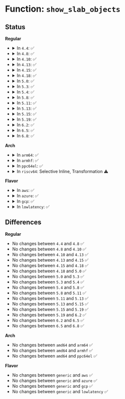 # Function: <code>show_slab_objects</code>

## Status
<b>Regular</b>
<ul>
<li>
<details>
<summary>In <code>4.4</code>: ✅</summary>

```c
ssize_t show_slab_objects(struct kmem_cache *s, char *buf, long unsigned int flags);
```

**Collision:** Unique Static

**Inline:** No

**Transformation:** False

**Instances:**

```
In mm/slub.c (ffffffff811ec5d0)
Location: mm/slub.c:4474
Inline: False
Direct callers:
  - mm/slub.c:slabs_show
  - mm/slub.c:total_objects_show
  - mm/slub.c:cpu_slabs_show
  - mm/slub.c:partial_show
  - mm/slub.c:objects_partial_show
  - mm/slub.c:objects_show
```
**Symbols:**

```
ffffffff811ec5d0-ffffffff811ec969: show_slab_objects (STB_LOCAL)
```
</details>
</li>
<li>
<details>
<summary>In <code>4.8</code>: ✅</summary>

```c
ssize_t show_slab_objects(struct kmem_cache *s, char *buf, long unsigned int flags);
```

**Collision:** Unique Static

**Inline:** No

**Transformation:** False

**Instances:**

```
In mm/slub.c (ffffffff8120bd40)
Location: mm/slub.c:4701
Inline: False
Direct callers:
  - mm/slub.c:total_objects_show
  - mm/slub.c:slabs_show
  - mm/slub.c:objects_partial_show
  - mm/slub.c:objects_show
  - mm/slub.c:cpu_slabs_show
  - mm/slub.c:partial_show
```
**Symbols:**

```
ffffffff8120bd40-ffffffff8120c0b7: show_slab_objects (STB_LOCAL)
```
</details>
</li>
<li>
<details>
<summary>In <code>4.10</code>: ✅</summary>

```c
ssize_t show_slab_objects(struct kmem_cache *s, char *buf, long unsigned int flags);
```

**Collision:** Unique Static

**Inline:** No

**Transformation:** False

**Instances:**

```
In mm/slub.c (ffffffff8121dd70)
Location: mm/slub.c:4670
Inline: False
Direct callers:
  - mm/slub.c:total_objects_show
  - mm/slub.c:slabs_show
  - mm/slub.c:objects_partial_show
  - mm/slub.c:objects_show
  - mm/slub.c:cpu_slabs_show
  - mm/slub.c:partial_show
```
**Symbols:**

```
ffffffff8121dd70-ffffffff8121e0f1: show_slab_objects (STB_LOCAL)
```
</details>
</li>
<li>
<details>
<summary>In <code>4.13</code>: ✅</summary>

```c
ssize_t show_slab_objects(struct kmem_cache *s, char *buf, long unsigned int flags);
```

**Collision:** Unique Static

**Inline:** No

**Transformation:** False

**Instances:**

```
In mm/slub.c (ffffffff81229940)
Location: mm/slub.c:4728
Inline: False
Direct callers:
  - mm/slub.c:total_objects_show
  - mm/slub.c:slabs_show
  - mm/slub.c:objects_partial_show
  - mm/slub.c:objects_show
  - mm/slub.c:cpu_slabs_show
  - mm/slub.c:partial_show
```
**Symbols:**

```
ffffffff81229940-ffffffff81229c5d: show_slab_objects (STB_LOCAL)
```
</details>
</li>
<li>
<details>
<summary>In <code>4.15</code>: ✅</summary>

```c
ssize_t show_slab_objects(struct kmem_cache *s, char *buf, long unsigned int flags);
```

**Collision:** Unique Static

**Inline:** No

**Transformation:** False

**Instances:**

```
In mm/slub.c (ffffffff81244b00)
Location: mm/slub.c:4744
Inline: False
Direct callers:
  - mm/slub.c:total_objects_show
  - mm/slub.c:slabs_show
  - mm/slub.c:objects_partial_show
  - mm/slub.c:objects_show
  - mm/slub.c:cpu_slabs_show
  - mm/slub.c:partial_show
```
**Symbols:**

```
ffffffff81244b00-ffffffff81244e0c: show_slab_objects (STB_LOCAL)
```
</details>
</li>
<li>
<details>
<summary>In <code>4.18</code>: ✅</summary>

```c
ssize_t show_slab_objects(struct kmem_cache *s, char *buf, long unsigned int flags);
```

**Collision:** Unique Static

**Inline:** No

**Transformation:** False

**Instances:**

```
In mm/slub.c (ffffffff81268920)
Location: mm/slub.c:4748
Inline: False
Direct callers:
  - mm/slub.c:total_objects_show
  - mm/slub.c:slabs_show
  - mm/slub.c:objects_partial_show
  - mm/slub.c:objects_show
  - mm/slub.c:cpu_slabs_show
  - mm/slub.c:partial_show
```
**Symbols:**

```
ffffffff81268920-ffffffff81268c49: show_slab_objects (STB_LOCAL)
```
</details>
</li>
<li>
<details>
<summary>In <code>5.0</code>: ✅</summary>

```c
ssize_t show_slab_objects(struct kmem_cache *s, char *buf, long unsigned int flags);
```

**Collision:** Unique Static

**Inline:** No

**Transformation:** False

**Instances:**

```
In mm/slub.c (ffffffff8127d3c0)
Location: mm/slub.c:4797
Inline: False
Direct callers:
  - mm/slub.c:total_objects_show
  - mm/slub.c:slabs_show
  - mm/slub.c:objects_partial_show
  - mm/slub.c:objects_show
  - mm/slub.c:cpu_slabs_show
  - mm/slub.c:partial_show
```
**Symbols:**

```
ffffffff8127d3c0-ffffffff8127d6e9: show_slab_objects (STB_LOCAL)
```
</details>
</li>
<li>
<details>
<summary>In <code>5.3</code>: ✅</summary>

```c
ssize_t show_slab_objects(struct kmem_cache *s, char *buf, long unsigned int flags);
```

**Collision:** Unique Static

**Inline:** No

**Transformation:** False

**Instances:**

```
In mm/slub.c (ffffffff81298ab0)
Location: mm/slub.c:4788
Inline: False
Direct callers:
  - mm/slub.c:total_objects_show
  - mm/slub.c:slabs_show
  - mm/slub.c:objects_partial_show
  - mm/slub.c:objects_show
  - mm/slub.c:cpu_slabs_show
  - mm/slub.c:partial_show
```
**Symbols:**

```
ffffffff81298ab0-ffffffff81298db5: show_slab_objects (STB_LOCAL)
```
</details>
</li>
<li>
<details>
<summary>In <code>5.4</code>: ✅</summary>

```c
ssize_t show_slab_objects(struct kmem_cache *s, char *buf, long unsigned int flags);
```

**Collision:** Unique Static

**Inline:** No

**Transformation:** False

**Instances:**

```
In mm/slub.c (ffffffff812a8940)
Location: mm/slub.c:4806
Inline: False
Direct callers:
  - mm/slub.c:total_objects_show
  - mm/slub.c:slabs_show
  - mm/slub.c:objects_partial_show
  - mm/slub.c:objects_show
  - mm/slub.c:cpu_slabs_show
  - mm/slub.c:partial_show
```
**Symbols:**

```
ffffffff812a8940-ffffffff812a8c38: show_slab_objects (STB_LOCAL)
```
</details>
</li>
<li>
<details>
<summary>In <code>5.8</code>: ✅</summary>

```c
ssize_t show_slab_objects(struct kmem_cache *s, char *buf, long unsigned int flags);
```

**Collision:** Unique Static

**Inline:** No

**Transformation:** False

**Instances:**

```
In mm/slub.c (ffffffff812ddca0)
Location: mm/slub.c:4867
Inline: False
Direct callers:
  - mm/slub.c:total_objects_show
  - mm/slub.c:slabs_show
  - mm/slub.c:objects_partial_show
  - mm/slub.c:objects_show
  - mm/slub.c:cpu_slabs_show
  - mm/slub.c:partial_show
```
**Symbols:**

```
ffffffff812ddca0-ffffffff812de0cc: show_slab_objects (STB_LOCAL)
```
</details>
</li>
<li>
<details>
<summary>In <code>5.11</code>: ✅</summary>

```c
ssize_t show_slab_objects(struct kmem_cache *s, char *buf, long unsigned int flags);
```

**Collision:** Unique Static

**Inline:** No

**Transformation:** False

**Instances:**

```
In mm/slub.c (ffffffff812e8bc0)
Location: mm/slub.c:4911
Inline: False
Direct callers:
  - mm/slub.c:total_objects_show
  - mm/slub.c:slabs_show
  - mm/slub.c:objects_partial_show
  - mm/slub.c:objects_show
  - mm/slub.c:cpu_slabs_show
  - mm/slub.c:partial_show
```
**Symbols:**

```
ffffffff812e8bc0-ffffffff812e8fce: show_slab_objects (STB_LOCAL)
```
</details>
</li>
<li>
<details>
<summary>In <code>5.13</code>: ✅</summary>

```c
ssize_t show_slab_objects(struct kmem_cache *s, char *buf, long unsigned int flags);
```

**Collision:** Unique Static

**Inline:** No

**Transformation:** False

**Instances:**

```
In mm/slub.c (ffffffff812f0cd0)
Location: mm/slub.c:4976
Inline: False
Direct callers:
  - mm/slub.c:total_objects_show
  - mm/slub.c:slabs_show
  - mm/slub.c:objects_partial_show
  - mm/slub.c:objects_show
  - mm/slub.c:cpu_slabs_show
  - mm/slub.c:partial_show
```
**Symbols:**

```
ffffffff812f0cd0-ffffffff812f10fb: show_slab_objects (STB_LOCAL)
```
</details>
</li>
<li>
<details>
<summary>In <code>5.15</code>: ✅</summary>

```c
ssize_t show_slab_objects(struct kmem_cache *s, char *buf, long unsigned int flags);
```

**Collision:** Unique Static

**Inline:** No

**Transformation:** False

**Instances:**

```
In mm/slub.c (ffffffff813394a0)
Location: mm/slub.c:5214
Inline: False
Direct callers:
  - mm/slub.c:total_objects_show
  - mm/slub.c:slabs_show
  - mm/slub.c:objects_partial_show
  - mm/slub.c:objects_show
  - mm/slub.c:cpu_slabs_show
  - mm/slub.c:partial_show
```
**Symbols:**

```
ffffffff813394a0-ffffffff813398f7: show_slab_objects (STB_LOCAL)
```
</details>
</li>
<li>
<details>
<summary>In <code>5.19</code>: ✅</summary>

```c
ssize_t show_slab_objects(struct kmem_cache *s, char *buf, long unsigned int flags);
```

**Collision:** Unique Static

**Inline:** No

**Transformation:** False

**Instances:**

```
In mm/slub.c (ffffffff813ab130)
Location: mm/slub.c:5255
Inline: False
Direct callers:
  - mm/slub.c:total_objects_show
  - mm/slub.c:slabs_show
  - mm/slub.c:objects_partial_show
  - mm/slub.c:objects_show
  - mm/slub.c:cpu_slabs_show
  - mm/slub.c:partial_show
```
**Symbols:**

```
ffffffff813ab130-ffffffff813ab59a: show_slab_objects (STB_LOCAL)
```
</details>
</li>
<li>
<details>
<summary>In <code>6.2</code>: ✅</summary>

```c
ssize_t show_slab_objects(struct kmem_cache *s, char *buf, long unsigned int flags);
```

**Collision:** Unique Static

**Inline:** No

**Transformation:** False

**Instances:**

```
In mm/slub.c (ffffffff81427230)
Location: mm/slub.c:5383
Inline: False
Direct callers:
  - mm/slub.c:total_objects_show
  - mm/slub.c:slabs_show
  - mm/slub.c:objects_partial_show
  - mm/slub.c:objects_show
  - mm/slub.c:cpu_slabs_show
  - mm/slub.c:partial_show
```
**Symbols:**

```
ffffffff81427230-ffffffff814276ab: show_slab_objects (STB_LOCAL)
```
</details>
</li>
<li>
<details>
<summary>In <code>6.5</code>: ✅</summary>

```c
ssize_t show_slab_objects(struct kmem_cache *s, char *buf, long unsigned int flags);
```

**Collision:** Unique Static

**Inline:** No

**Transformation:** False

**Instances:**

```
In mm/slub.c (ffffffff8145c1d0)
Location: mm/slub.c:5398
Inline: False
Direct callers:
  - mm/slub.c:objects_show
  - mm/slub.c:total_objects_show
  - mm/slub.c:slabs_show
  - mm/slub.c:objects_partial_show
  - mm/slub.c:cpu_slabs_show
  - mm/slub.c:partial_show
```
**Symbols:**

```
ffffffff8145c1d0-ffffffff8145c6ab: show_slab_objects (STB_LOCAL)
```
</details>
</li>
<li>
<details>
<summary>In <code>6.8</code>: ✅</summary>

```c
ssize_t show_slab_objects(struct kmem_cache *s, char *buf, long unsigned int flags);
```

**Collision:** Unique Static

**Inline:** No

**Transformation:** False

**Instances:**

```
In mm/slub.c (ffffffff8145d430)
Location: mm/slub.c:6009
Inline: False
Direct callers:
  - mm/slub.c:objects_show
  - mm/slub.c:total_objects_show
  - mm/slub.c:slabs_show
  - mm/slub.c:objects_partial_show
  - mm/slub.c:cpu_slabs_show
  - mm/slub.c:partial_show
```
**Symbols:**

```
ffffffff8145d430-ffffffff8145d90b: show_slab_objects (STB_LOCAL)
```
</details>
</li>
</ul>
<b>Arch</b>
<ul>
<li>
<details>
<summary>In <code>arm64</code>: ✅</summary>

```c
ssize_t show_slab_objects(struct kmem_cache *s, char *buf, long unsigned int flags);
```

**Collision:** Unique Static

**Inline:** No

**Transformation:** False

**Instances:**

```
In mm/slub.c (ffff80001034a348)
Location: mm/slub.c:4806
Inline: False
Direct callers:
  - mm/slub.c:total_objects_show
  - mm/slub.c:slabs_show
  - mm/slub.c:objects_partial_show
  - mm/slub.c:objects_show
  - mm/slub.c:cpu_slabs_show
  - mm/slub.c:partial_show
```
**Symbols:**

```
ffff80001034a348-ffff80001034a68c: show_slab_objects (STB_LOCAL)
```
</details>
</li>
<li>
<details>
<summary>In <code>armhf</code>: ✅</summary>

```c
ssize_t show_slab_objects(struct kmem_cache *s, char *buf, long unsigned int flags);
```

**Collision:** Unique Static

**Inline:** No

**Transformation:** False

**Instances:**

```
In mm/slub.c (c054ec5c)
Location: mm/slub.c:4806
Inline: False
Direct callers:
  - mm/slub.c:total_objects_show
  - mm/slub.c:slabs_show
  - mm/slub.c:objects_partial_show
  - mm/slub.c:objects_show
  - mm/slub.c:cpu_slabs_show
  - mm/slub.c:partial_show
```
**Symbols:**

```
c054ec5c-c054ef18: show_slab_objects (STB_LOCAL)
```
</details>
</li>
<li>
<details>
<summary>In <code>ppc64el</code>: ✅</summary>

```c
ssize_t show_slab_objects(struct kmem_cache *s, char *buf, long unsigned int flags);
```

**Collision:** Unique Static

**Inline:** No

**Transformation:** False

**Instances:**

```
In mm/slub.c (c000000000429370)
Location: mm/slub.c:4806
Inline: False
Direct callers:
  - mm/slub.c:total_objects_show
  - mm/slub.c:slabs_show
  - mm/slub.c:objects_partial_show
  - mm/slub.c:objects_show
  - mm/slub.c:cpu_slabs_show
  - mm/slub.c:partial_show
```
**Symbols:**

```
c000000000429370-c000000000429780: show_slab_objects (STB_LOCAL)
```
</details>
</li>
<li>
<details>
<summary>In <code>riscv64</code>: Selective Inline, Transformation ⚠️</summary>

**Collision:** Unique Static

**Inline:** Selective

**Transformation:** True

**Instances:**

```
In mm/slub.c (ffffffe00023bc6c)
Location: mm/slub.c:4806
Inline: True
Direct callers:
  - mm/slub.c:total_objects_show
  - mm/slub.c:slabs_show
  - mm/slub.c:objects_partial_show
  - mm/slub.c:objects_show
  - mm/slub.c:cpu_slabs_show
  - mm/slub.c:partial_show
```
**Symbols:**

```
ffffffe00023bc6c-ffffffe00023be60: show_slab_objects.isra.0 (STB_LOCAL)
```
</details>
</li>
</ul>
<b>Flavor</b>
<ul>
<li>
<details>
<summary>In <code>aws</code>: ✅</summary>

```c
ssize_t show_slab_objects(struct kmem_cache *s, char *buf, long unsigned int flags);
```

**Collision:** Unique Static

**Inline:** No

**Transformation:** False

**Instances:**

```
In mm/slub.c (ffffffff812a0f20)
Location: mm/slub.c:4806
Inline: False
Direct callers:
  - mm/slub.c:total_objects_show
  - mm/slub.c:slabs_show
  - mm/slub.c:objects_partial_show
  - mm/slub.c:objects_show
  - mm/slub.c:cpu_slabs_show
  - mm/slub.c:partial_show
```
**Symbols:**

```
ffffffff812a0f20-ffffffff812a1218: show_slab_objects (STB_LOCAL)
```
</details>
</li>
<li>
<details>
<summary>In <code>azure</code>: ✅</summary>

```c
ssize_t show_slab_objects(struct kmem_cache *s, char *buf, long unsigned int flags);
```

**Collision:** Unique Static

**Inline:** No

**Transformation:** False

**Instances:**

```
In mm/slub.c (ffffffff81292a00)
Location: mm/slub.c:4806
Inline: False
Direct callers:
  - mm/slub.c:total_objects_show
  - mm/slub.c:slabs_show
  - mm/slub.c:objects_partial_show
  - mm/slub.c:objects_show
  - mm/slub.c:cpu_slabs_show
  - mm/slub.c:partial_show
```
**Symbols:**

```
ffffffff81292a00-ffffffff81292cf8: show_slab_objects (STB_LOCAL)
```
</details>
</li>
<li>
<details>
<summary>In <code>gcp</code>: ✅</summary>

```c
ssize_t show_slab_objects(struct kmem_cache *s, char *buf, long unsigned int flags);
```

**Collision:** Unique Static

**Inline:** No

**Transformation:** False

**Instances:**

```
In mm/slub.c (ffffffff8129ed30)
Location: mm/slub.c:4806
Inline: False
Direct callers:
  - mm/slub.c:total_objects_show
  - mm/slub.c:slabs_show
  - mm/slub.c:objects_partial_show
  - mm/slub.c:objects_show
  - mm/slub.c:cpu_slabs_show
  - mm/slub.c:partial_show
```
**Symbols:**

```
ffffffff8129ed30-ffffffff8129f028: show_slab_objects (STB_LOCAL)
```
</details>
</li>
<li>
<details>
<summary>In <code>lowlatency</code>: ✅</summary>

```c
ssize_t show_slab_objects(struct kmem_cache *s, char *buf, long unsigned int flags);
```

**Collision:** Unique Static

**Inline:** No

**Transformation:** False

**Instances:**

```
In mm/slub.c (ffffffff812aee40)
Location: mm/slub.c:4806
Inline: False
Direct callers:
  - mm/slub.c:total_objects_show
  - mm/slub.c:slabs_show
  - mm/slub.c:objects_partial_show
  - mm/slub.c:objects_show
  - mm/slub.c:cpu_slabs_show
  - mm/slub.c:partial_show
```
**Symbols:**

```
ffffffff812aee40-ffffffff812af138: show_slab_objects (STB_LOCAL)
```
</details>
</li>
</ul>

## Differences
<b>Regular</b>
<ul>
<li>
No changes between <code>4.4</code> and <code>4.8</code> ✅
</li>
<li>
No changes between <code>4.8</code> and <code>4.10</code> ✅
</li>
<li>
No changes between <code>4.10</code> and <code>4.13</code> ✅
</li>
<li>
No changes between <code>4.13</code> and <code>4.15</code> ✅
</li>
<li>
No changes between <code>4.15</code> and <code>4.18</code> ✅
</li>
<li>
No changes between <code>4.18</code> and <code>5.0</code> ✅
</li>
<li>
No changes between <code>5.0</code> and <code>5.3</code> ✅
</li>
<li>
No changes between <code>5.3</code> and <code>5.4</code> ✅
</li>
<li>
No changes between <code>5.4</code> and <code>5.8</code> ✅
</li>
<li>
No changes between <code>5.8</code> and <code>5.11</code> ✅
</li>
<li>
No changes between <code>5.11</code> and <code>5.13</code> ✅
</li>
<li>
No changes between <code>5.13</code> and <code>5.15</code> ✅
</li>
<li>
No changes between <code>5.15</code> and <code>5.19</code> ✅
</li>
<li>
No changes between <code>5.19</code> and <code>6.2</code> ✅
</li>
<li>
No changes between <code>6.2</code> and <code>6.5</code> ✅
</li>
<li>
No changes between <code>6.5</code> and <code>6.8</code> ✅
</li>
</ul>
<b>Arch</b>
<ul>
<li>
No changes between <code>amd64</code> and <code>arm64</code> ✅
</li>
<li>
No changes between <code>amd64</code> and <code>armhf</code> ✅
</li>
<li>
No changes between <code>amd64</code> and <code>ppc64el</code> ✅
</li>
</ul>
<b>Flavor</b>
<ul>
<li>
No changes between <code>generic</code> and <code>aws</code> ✅
</li>
<li>
No changes between <code>generic</code> and <code>azure</code> ✅
</li>
<li>
No changes between <code>generic</code> and <code>gcp</code> ✅
</li>
<li>
No changes between <code>generic</code> and <code>lowlatency</code> ✅
</li>
</ul>
